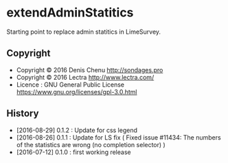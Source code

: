 # extendAdminStatitics #

Starting point to replace admin statitics in LimeSurvey.

## Copyright
- Copyright © 2016 Denis Chenu <http://sondages.pro>
- Copyright © 2016 Lectra <http://www.lectra.com/>
- Licence : GNU General Public License <https://www.gnu.org/licenses/gpl-3.0.html>

## History
- [2016-08-29] 0.1.2 : Update for css legend
- [2016-08-26] 0.1.1 : Update for LS fix (  Fixed issue #11434: The numbers of the statistics are wrong (no completion selector) )
- [2016-07-12] 0.1.0 : first working release
